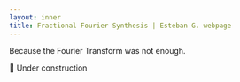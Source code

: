 ```yaml
---
layout: inner
title: Fractional Fourier Synthesis | Esteban G. webpage
---
```


<p>Because the Fourier Transform was not enough.</p>

<p>🚧 Under construction</p>
